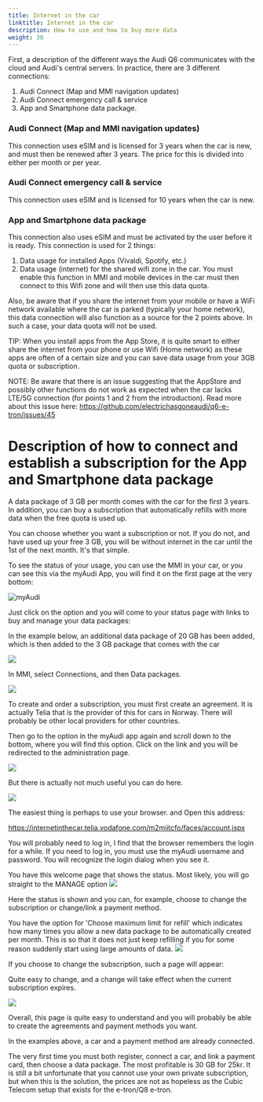 ```yaml
---
title: Internet in the car
linktitle: Internet in the car
description: How to use and how to buy more data
weight: 30
---
```


First, a description of the different ways the Audi Q6 communicates with the cloud and Audi's central servers. In practice, there are 3 different connections:
1. Audi Connect (Map and MMI navigation updates)
2. Audi Connect emergency call & service
3. App and Smartphone data package.

### Audi Connect (Map and MMI navigation updates)
This connection uses eSIM and is licensed for 3 years when the car is new, and must then be renewed after 3 years. The price for this is divided into either per month or per year.

### Audi Connect emergency call & service
This connection uses eSIM and is licensed for 10 years when the car is new.

### App and Smartphone data package
This connection also uses eSIM and must be activated by the user before it is ready. This connection is used for 2 things:
1. Data usage for installed Apps (Vivaldi, Spotify, etc.)
2. Data usage (internet) for the shared wifi zone in the car. You must enable this function in MMI and mobile devices in the car must then connect to this Wifi zone and will then use this data quota.

Also, be aware that if you share the internet from your mobile or have a WiFi network available where the car is parked (typically your home network), this data connection will also function as a source for the 2 points above. In such a case, your data quota will not be used.

TIP: When you install apps from the App Store, it is quite smart to either share the internet from your phone or use Wifi (Home network) as these apps are often of a certain size and you can save data usage from your 3GB quota or subscription.

NOTE: Be aware that there is an issue suggesting that the AppStore and possibly other functions do not work as expected when the car lacks LTE/5G connection (for points 1 and 2 from the introduction). Read more about this issue here: https://github.com/electrichasgoneaudi/q6-e-tron/issues/45

# Description of how to connect and establish a subscription for the App and Smartphone data package

A data package of 3 GB per month comes with the car for the first 3 years. In addition, you can buy a subscription that automatically refills with more data when the free quota is used up.

You can choose whether you want a subscription or not. If you do not, and have used up your free 3 GB, you will be without internet in the car until the 1st of the next month. It's that simple.

To see the status of your usage, you can use the MMI in your car, or you can see this via the myAudi App, you will find it on the first page at the very bottom:

![myAudi](myaudi-app-1.png "myAudi App")

Just click on the option and you will come to your status page with links to buy and manage your data packages:

In the example below, an additional data package of 20 GB has been added, which is then added to the 3 GB package that comes with the car

![](image.png)

In MMI, select Connections, and then Data packages.

![](image-1.png)

To create and order a subscription, you must first create an agreement. It is actually Telia that is the provider of this for cars in Norway. There will probably be other local providers for other countries.

Then go to the option in the myAudi app again and scroll down to the bottom, where you will find this option. Click on the link and you will be redirected to the administration page.

![](image-2.png)

But there is actually not much useful you can do here.

![](image-3.png)

The easiest thing is perhaps to use your browser. and Open this address:

https://internetinthecar.telia.vodafone.com/m2miitcfo/faces/account.jspx

You will probably need to log in, I find that the browser remembers the login for a while. If you need to log in, you must use the myAudi username and password. You will recognize the login dialog when you see it.

You have this welcome page that shows the status. Most likely, you will go straight to the MANAGE option
![](image-4.png)

Here the status is shown and you can, for example, choose to change the subscription or change/link a payment method.

You have the option for 'Choose maximum limit for refill' which indicates how many times you allow a new data package to be automatically created per month. This is so that it does not just keep refilling if you for some reason suddenly start using large amounts of data.
![](image-5.png)

If you choose to change the subscription, such a page will appear:

Quite easy to change, and a change will take effect when the current subscription expires.

![](image-6.png)

Overall, this page is quite easy to understand and you will probably be able to create the agreements and payment methods you want.

In the examples above, a car and a payment method are already connected.

The very first time you must both register, connect a car, and link a payment card, then choose a data package. The most profitable is 30 GB for 25kr. It is still a bit unfortunate that you cannot use your own private subscription, but when this is the solution, the prices are not as hopeless as the Cubic Telecom setup that exists for the e-tron/Q8 e-tron.
